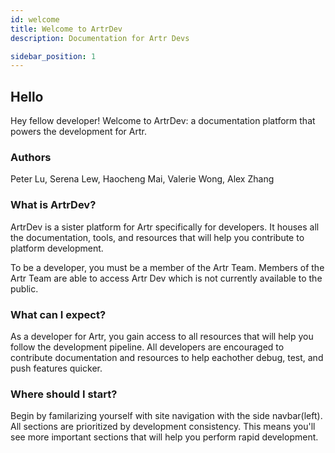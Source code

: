 ```yaml
---
id: welcome
title: Welcome to ArtrDev
description: Documentation for Artr Devs

sidebar_position: 1
---
```


## Hello

Hey fellow developer! Welcome to ArtrDev: a documentation platform that powers the development for Artr.

### Authors

Peter Lu, Serena Lew, Haocheng Mai, Valerie Wong, Alex Zhang

### What is ArtrDev?

ArtrDev is a sister platform for Artr specifically for developers. It houses all the documentation, tools, and resources that will help you contribute to platform development.

To be a developer, you must be a member of the Artr Team. Members of the Artr Team are able to access Artr Dev which is not currently available to the public.

### What can I expect?

As a developer for Artr, you gain access to all resources that will help you follow the development pipeline. All developers are encouraged to contribute documentation and resources to help eachother debug, test, and push features quicker.

### Where should I start?

Begin by familarizing yourself with site navigation with the side navbar(left). All sections are prioritized by development consistency. This means you'll see more important sections that will help you perform rapid development.
